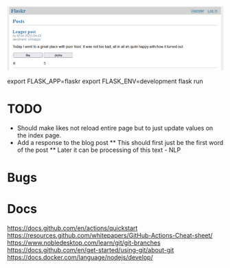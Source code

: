 ![Image of project](project_image.png)

export FLASK_APP=flaskr
export FLASK_ENV=development
flask run

# TODO
* Should make likes not reload entire page but to just update values on the index page.
* Add a response to the blog post
** This should first just be the first word of the post
** Later it can be processing of this text - NLP

# Bugs

# Docs
https://docs.github.com/en/actions/quickstart
https://resources.github.com/whitepapers/GitHub-Actions-Cheat-sheet/
https://www.nobledesktop.com/learn/git/git-branches
https://docs.github.com/en/get-started/using-git/about-git
https://docs.docker.com/language/nodejs/develop/


